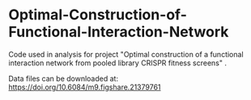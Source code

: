 # Optimal-Construction-of-Functional-Interaction-Network
Code used in analysis for project "Optimal construction of a functional interaction network from pooled library CRISPR fitness screens" .

Data files can be downloaded at: https://doi.org/10.6084/m9.figshare.21379761 
